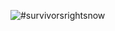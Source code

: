 ![#survivorsrightsnow](https://scontent-lga.xx.fbcdn.net/hphotos-xpf1/t31.0-8/11094771_463849333791791_3295683919246659392_o.jpg)
